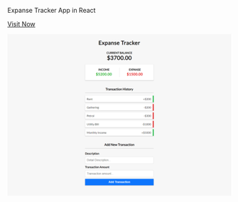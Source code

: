 Expanse Tracker App in React

<a href = "https://react_expense_app.surge.sh/" target="_blank">Visit Now<a>

<img src="https://github.com/muhammadbilal254/react_expanse-tracker-app/blob/master/Expanse_tracker.png?raw=true">